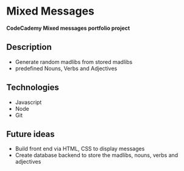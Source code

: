 # Mixed Messages

**CodeCademy Mixed messages portfolio project**

## Description
+ Generate random madlibs from stored madlibs
+ predefined Nouns, Verbs and Adjectives

## Technologies
+ Javascript
+ Node
+ Git

## Future ideas
+ Build front end via HTML, CSS to display messages
+ Create database backend to store the madlibs, nouns, verbs and adjectives


